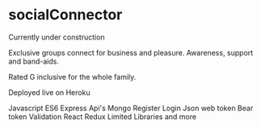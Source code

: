 # socialConnector
Currently under construction 

Exclusive groups connect for business and pleasure.
Awareness, support and band-aids.

Rated G inclusive for the whole family.

Deployed live on Heroku

Javascript
ES6
Express
Api's
Mongo
Register
Login
Json web token
Bear token
Validation
React
Redux
Limited Libraries
and more
